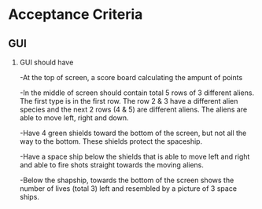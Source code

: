 # Acceptance Criteria

## GUI

1. GUI should have 
  
   -At the top of screen, a score board calculating the ampunt of points
   
   -In the middle of screen should contain total 5 rows of 3 different aliens. The first type is in the first row. 
    The row 2 & 3 have a different alien species and the next 2 rows (4 & 5) are different aliens. The aliens are able to 
    move left, right and down.
    
   -Have 4 green shields toward the bottom of the screen, but not all the way to the bottom. These shields protect the spaceship.
   
   -Have a space ship below the shields that is able to move left and right and able to fire shots straight towards the moving aliens.
   
   -Below the shapship, towards the bottom of the screen shows the number of lives (total 3) left and resembled by a picture of 3 
    space ships.
